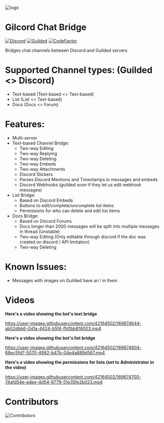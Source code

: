 ![logo](https://user-images.githubusercontent.com/42164502/168778146-3c8efa1c-c3f1-4576-b4b1-d51edd9abe1c.png)

# Gilcord Chat Bridge
[![Discord](https://discord.com/api/guilds/811354612547190794/widget.png)](https://discord.gg/Bsefgbaedz)
[![Guilded](https://guilded.nico.engineer/shields/vanity/cactie?style=flat)](https://guilded.gg/cactie)
[![CodeFactor](https://www.codefactor.io/repository/github/saboooor/Gilcord/badge)](https://www.codefactor.io/repository/github/saboooor/Gilcord)

Bridges chat channels between Discord and Guilded servers

# Supported Channel types: (Guilded <> Discord)
- Text-based (Text-based <> Text-based)
- List (List <> Text-based)
- Docs (Docs <> Forum)

# Features:
- Multi-server
- Text-based Channel Bridge:
  - Two-way Editing
  - Two-way Replying
  - Two-way Deleting
  - Two-way Embeds
  - Two-way Attachments
  - Discord Stickers
  - Parses Discord Mentions and Timestamps in messages and embeds
  - Discord Webhooks (guilded soon if they let us edit webhook messages)
- List Bridge:
  - Based on Discord Embeds
  - Buttons to edit/complete/uncomplete list items
  - Permissions for who can delete and edit list items
- Docs Bridge:
  - Based on Discord Forums
  - Docs longer than 2000 messages will be split into multiple messages in thread (Unstable)
  - Two-way Editing (Only editable through discord if the doc was created on discord / API limitation)
  - Two-way Deleting

# Known Issues:
- Messages with images on Guilded have an ! in them

# Videos
**Here's a video showing the bot's text bridge**

https://user-images.githubusercontent.com/42164502/169674644-ab52dbb6-0d1a-4424-b5f4-ffd1bb818003.mp4

**Here's a video showing the bot's list bridge**

https://user-images.githubusercontent.com/42164502/169674804-68ec5fd7-5070-4692-b47b-04e4a889d567.mp4

**Here's a video showing the permissions for lists (set to Administrator in the video)**

https://user-images.githubusercontent.com/42164502/169674700-74afd54e-edee-4d54-8779-51e35fe2b023.mp4

# Contributors
![Contributors](https://contrib.rocks/image?repo=saboooor/Gilcord)
